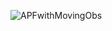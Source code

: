 ![APFwithMovingObs](https://user-images.githubusercontent.com/119066206/204340891-5fa6e0cf-bae7-4e68-851c-a3448b7f9bc8.gif)
